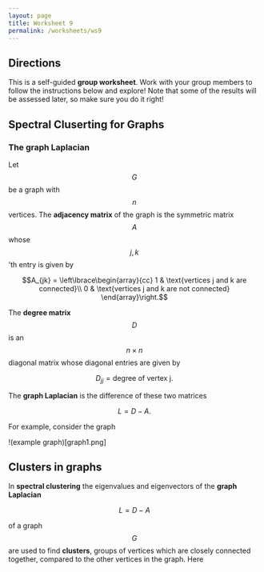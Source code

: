 ```yaml
---
layout: page
title: Worksheet 9
permalink: /worksheets/ws9
---
```


## Directions

This is a self-guided **group worksheet**.  Work with your group members to follow the instructions below and explore!  Note that some of the results will be assessed later, so make sure you do it right!

## Spectral Cluserting for Graphs

### The graph Laplacian

Let $$G$$ be a graph with $$n$$ vertices.
The **adjacency matrix** of the graph is the symmetric matrix $$A$$ whose $$j,k$$'th entry is given by

$$A_{jk} = \left\lbrace\begin{array}{cc}
1 & \text{vertices j and k are connected}\\
0 & \text{vertices j and k are not connected}
\end{array}\right.$$

The **degree matrix** $$D$$ is an $$n\times n$$ diagonal matrix whose diagonal entries are given by

$$D_{jj} = \text{degree of vertex j}.$$

The **graph Laplacian** is the difference of these two matrices

$$L = D-A.$$

For example, consider the graph

!(example graph)[graph1.png]

## Clusters in graphs

In **spectral clustering** the eigenvalues and eigenvectors of the **graph Laplacian**

$$L = D - A$$

of a graph $$G$$ are used to find **clusters**, groups of vertices which are closely connected together, compared to the other vertices in the graph.
Here 







